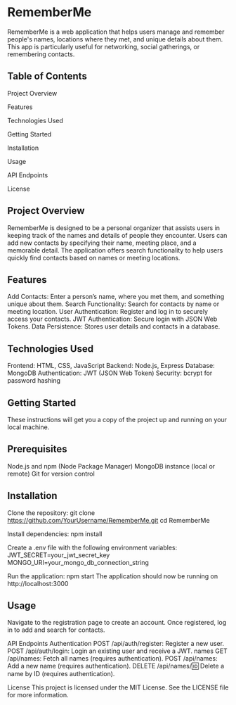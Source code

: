 # RememberMe

RememberMe is a web application that helps users manage and remember people's names, locations where they met, and unique details about them. This app is particularly useful for networking, social gatherings, or remembering contacts.

## Table of Contents
Project Overview

Features

Technologies Used

Getting Started

Installation

Usage

API Endpoints

License

## Project Overview
RememberMe is designed to be a personal organizer that assists users in keeping track of the names and details of people they encounter. Users can add new contacts by specifying their name, meeting place, and a memorable detail. The application offers search functionality to help users quickly find contacts based on names or meeting locations.

## Features
Add Contacts: Enter a person’s name, where you met them, and something unique about them.
Search Functionality: Search for contacts by name or meeting location.
User Authentication: Register and log in to securely access your contacts.
JWT Authentication: Secure login with JSON Web Tokens.
Data Persistence: Stores user details and contacts in a database.

## Technologies Used
Frontend: HTML, CSS, JavaScript
Backend: Node.js, Express
Database: MongoDB
Authentication: JWT (JSON Web Token)
Security: bcrypt for password hashing

## Getting Started
These instructions will get you a copy of the project up and running on your local machine.

## Prerequisites
Node.js and npm (Node Package Manager)
MongoDB instance (local or remote)
Git for version control

## Installation
Clone the repository:
git clone https://github.com/YourUsername/RememberMe.git
cd RememberMe

Install dependencies:
npm install

Create a .env file with the following environment variables:
JWT_SECRET=your_jwt_secret_key
MONGO_URI=your_mongo_db_connection_string

Run the application:
npm start
The application should now be running on http://localhost:3000

## Usage
Navigate to the registration page to create an account.
Once registered, log in to add and search for contacts.

API Endpoints
Authentication
POST /api/auth/register: Register a new user.
POST /api/auth/login: Login an existing user and receive a JWT.
names
GET /api/names: Fetch all names (requires authentication).
POST /api/names: Add a new name (requires authentication).
DELETE /api/names/:id: Delete a name by ID (requires authentication).


License
This project is licensed under the MIT License. See the LICENSE file for more information.

